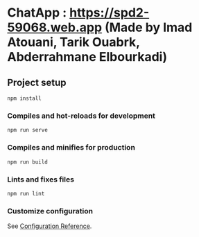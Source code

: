 # ChatApp : https://spd2-59068.web.app (Made by Imad Atouani, Tarik Ouabrk, Abderrahmane Elbourkadi)

## Project setup
```
npm install
```

### Compiles and hot-reloads for development
```
npm run serve
```

### Compiles and minifies for production
```
npm run build
```

### Lints and fixes files
```
npm run lint
```

### Customize configuration
See [Configuration Reference](https://cli.vuejs.org/config/).
